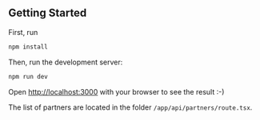 ## Getting Started


First, run
```bash
npm install
```

Then, run the development server:

```bash
npm run dev
```

Open [http://localhost:3000](http://localhost:3000) with your browser to see the result :-)

The list of partners are located in the folder ``/app/api/partners/route.tsx``.
